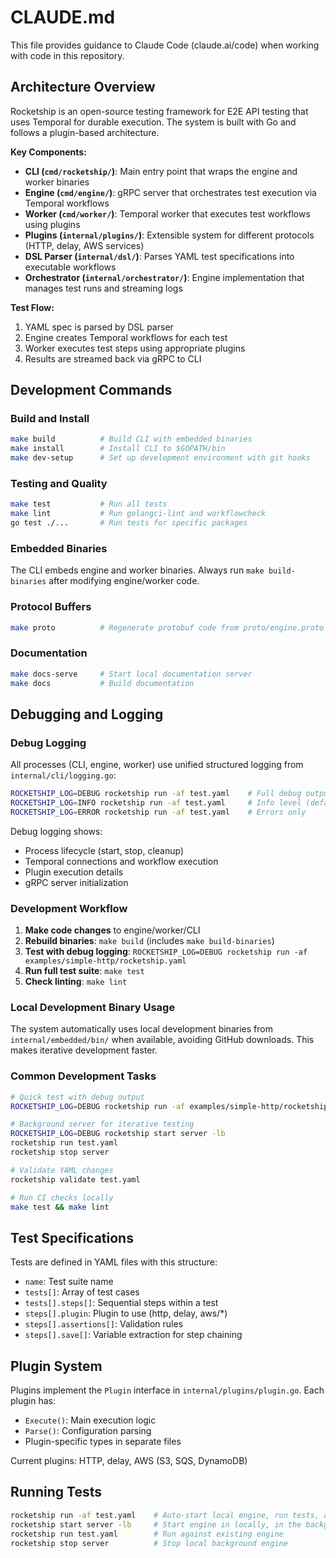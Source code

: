 # CLAUDE.md

This file provides guidance to Claude Code (claude.ai/code) when working with code in this repository.

## Architecture Overview

Rocketship is an open-source testing framework for E2E API testing that uses Temporal for durable execution. The system is built with Go and follows a plugin-based architecture.

**Key Components:**

- **CLI (`cmd/rocketship/`)**: Main entry point that wraps the engine and worker binaries
- **Engine (`cmd/engine/`)**: gRPC server that orchestrates test execution via Temporal workflows
- **Worker (`cmd/worker/`)**: Temporal worker that executes test workflows using plugins
- **Plugins (`internal/plugins/`)**: Extensible system for different protocols (HTTP, delay, AWS services)
- **DSL Parser (`internal/dsl/`)**: Parses YAML test specifications into executable workflows
- **Orchestrator (`internal/orchestrator/`)**: Engine implementation that manages test runs and streaming logs

**Test Flow:**

1. YAML spec is parsed by DSL parser
2. Engine creates Temporal workflows for each test
3. Worker executes test steps using appropriate plugins
4. Results are streamed back via gRPC to CLI

## Development Commands

### Build and Install

```bash
make build          # Build CLI with embedded binaries
make install        # Install CLI to $GOPATH/bin
make dev-setup      # Set up development environment with git hooks
```

### Testing and Quality

```bash
make test           # Run all tests
make lint           # Run golangci-lint and workflowcheck
go test ./...       # Run tests for specific packages
```

### Embedded Binaries

The CLI embeds engine and worker binaries. Always run `make build-binaries` after modifying engine/worker code.

### Protocol Buffers

```bash
make proto          # Regenerate protobuf code from proto/engine.proto
```

### Documentation

```bash
make docs-serve     # Start local documentation server
make docs           # Build documentation
```

## Debugging and Logging

### Debug Logging

All processes (CLI, engine, worker) use unified structured logging from `internal/cli/logging.go`:

```bash
ROCKETSHIP_LOG=DEBUG rocketship run -af test.yaml    # Full debug output
ROCKETSHIP_LOG=INFO rocketship run -af test.yaml     # Info level (default)
ROCKETSHIP_LOG=ERROR rocketship run -af test.yaml    # Errors only
```

Debug logging shows:

- Process lifecycle (start, stop, cleanup)
- Temporal connections and workflow execution
- Plugin execution details
- gRPC server initialization

### Development Workflow

1. **Make code changes** to engine/worker/CLI
2. **Rebuild binaries**: `make build` (includes `make build-binaries`)
3. **Test with debug logging**: `ROCKETSHIP_LOG=DEBUG rocketship run -af examples/simple-http/rocketship.yaml`
4. **Run full test suite**: `make test`
5. **Check linting**: `make lint`

### Local Development Binary Usage

The system automatically uses local development binaries from `internal/embedded/bin/` when available, avoiding GitHub downloads. This makes iterative development faster.

### Common Development Tasks

```bash
# Quick test with debug output
ROCKETSHIP_LOG=DEBUG rocketship run -af examples/simple-http/rocketship.yaml

# Background server for iterative testing
ROCKETSHIP_LOG=DEBUG rocketship start server -lb
rocketship run test.yaml
rocketship stop server

# Validate YAML changes
rocketship validate test.yaml

# Run CI checks locally
make test && make lint
```

## Test Specifications

Tests are defined in YAML files with this structure:

- `name`: Test suite name
- `tests[]`: Array of test cases
- `tests[].steps[]`: Sequential steps within a test
- `steps[].plugin`: Plugin to use (http, delay, aws/\*)
- `steps[].assertions[]`: Validation rules
- `steps[].save[]`: Variable extraction for step chaining

## Plugin System

Plugins implement the `Plugin` interface in `internal/plugins/plugin.go`. Each plugin has:

- `Execute()`: Main execution logic
- `Parse()`: Configuration parsing
- Plugin-specific types in separate files

Current plugins: HTTP, delay, AWS (S3, SQS, DynamoDB)

## Running Tests

```bash
rocketship run -af test.yaml    # Auto-start local engine, run tests, auto-stop engine
rocketship start server -lb     # Start engine in locally, in the background
rocketship run test.yaml        # Run against existing engine
rocketship stop server          # Stop local background engine
```
